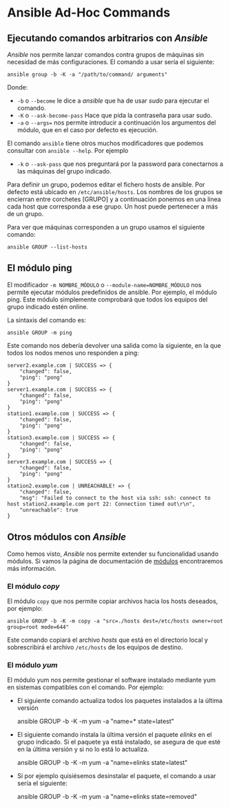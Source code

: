 Ansible Ad-Hoc Commands
=======================

Ejecutando comandos arbitrarios con _Ansible_
----------------------------------------------

_Ansible_ nos permite lanzar comandos contra grupos de máquinas sin necesidad de más configuraciones. El comando a usar sería el siguiente:

    ansible group -b -K -a "/path/to/command/ arguments"

Donde:

  - `-b` o `--become` le dice a _ansible_ que ha de usar _sudo_ para ejecutar el comando.
  - `-K` o `--ask-become-pass` Hace que pida la contraseña para usar sudo.
  - `-a` o `--args=` nos permite introducir a continuación los argumentos del módulo, que en el caso por defecto es ejecución.

El comando `ansible` tiene otros muchos modificadores que podemos consultar con `ansible --help`. Por ejemplo
  - `-k` o `--ask-pass` que nos preguntará por la password para conectarnos a las máquinas del grupo indicado.

Para definir un grupo, podemos editar el fichero hosts de ansible. Por defecto está ubicado en `/etc/ansible/hosts`. Los nombres de los grupos se encierran entre corchetes \[GRUPO\] y a continuación ponemos en una línea cada host que corresponda a ese grupo. Un host puede pertenecer a más de un grupo.

Para ver que máquinas corresponden a un grupo usamos el siguiente comando:

    ansible GROUP --list-hosts

El módulo ping
--------------

El modificador `-m NOMBRE_MÓDULO` o `--module-name=NOMBRE_MÓDULO` nos permite ejecutar módulos predefinidos de ansible. Por ejemplo, el módulo ping. Este módulo simplemente comprobará que todos los equipos del grupo indicado estén online.

La sintaxis del comando es:

    ansible GROUP -m ping

Este comando nos debería devolver una salida como la siguiente, en la que todos los nodos menos uno responden a ping:

```
server2.example.com | SUCCESS => {
    "changed": false, 
    "ping": "pong"
}
server1.example.com | SUCCESS => {
    "changed": false, 
    "ping": "pong"
}
station1.example.com | SUCCESS => {
    "changed": false, 
    "ping": "pong"
}
station3.example.com | SUCCESS => {
    "changed": false, 
    "ping": "pong"
}
server3.example.com | SUCCESS => {
    "changed": false, 
    "ping": "pong"
}
station2.example.com | UNREACHABLE! => {
    "changed": false, 
    "msg": "Failed to connect to the host via ssh: ssh: connect to host station2.example.com port 22: Connection timed out\r\n", 
    "unreachable": true
}
```

Otros módulos con _Ansible_
---------------------------

Como hemos visto, _Ansible_ nos permite extender su funcionalidad usando módulos. Si vamos la página de documentación de [módulos](http://docs.ansible.com/ansible/latest/modules.html) encontraremos más información.

### El módulo _copy_

El módulo `copy` que nos permite copiar archivos hacia los hosts deseados, por ejemplo:

    ansible GROUP -b -K -m copy -a "src=./hosts dest=/etc/hosts owner=root group=root mode=644"

Este comando copiará el archivo _hosts_ que está en el directorio local y sobrescribirá el archivo `/etc/hosts` de los equipos de destino.

### El módulo _yum_

El módulo yum nos permite gestionar el software instalado mediante yum en sistemas compatibles con el comando. Por ejemplo:

 - El siguiente comando actualiza todos los paquetes instalados a la última versión

    ansible GROUP -b -K -m yum -a "name=* state=latest"

 - El siguiente comando instala la última versión el paquete _elinks_ en el grupo indicado. Si el paquete ya está instalado, se asegura de que esté en la última versión y si no lo está lo actualiza.

    ansible GROUP -b -K -m yum -a "name=elinks state=latest"

 - Si por ejemplo quisiésemos desinstalar el paquete, el comando a usar sería el siguiente:

    ansible GROUP -b -K -m yum -a "name=elinks state=removed"

